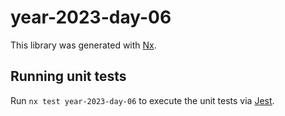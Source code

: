 # year-2023-day-06

This library was generated with [Nx](https://nx.dev).

## Running unit tests

Run `nx test year-2023-day-06` to execute the unit tests via [Jest](https://jestjs.io).
